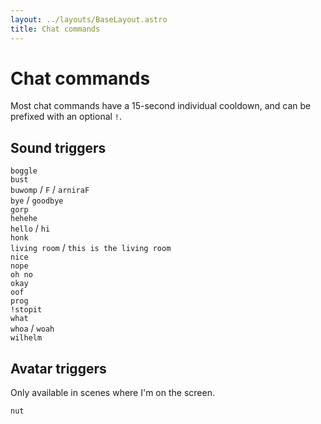 ```yaml
---
layout: ../layouts/BaseLayout.astro
title: Chat commands
---
```

# Chat commands

Most chat commands have a 15-second individual cooldown, and can be prefixed with an optional `!`.

## Sound triggers

`boggle`  
`bust`  
`buwomp` / `F` / `arniraF`  
`bye` / `goodbye`  
`gorp`  
`hehehe`  
`hello` / `hi`  
`honk`  
`living room` / `this is the living room`  
`nice`  
`nope`  
`oh no`  
`okay`  
`oof`  
`prog`  
`!stopit`  
`what`  
`whoa` / `woah`  
`wilhelm`

## Avatar triggers

Only available in scenes where I'm on the screen.

`nut`